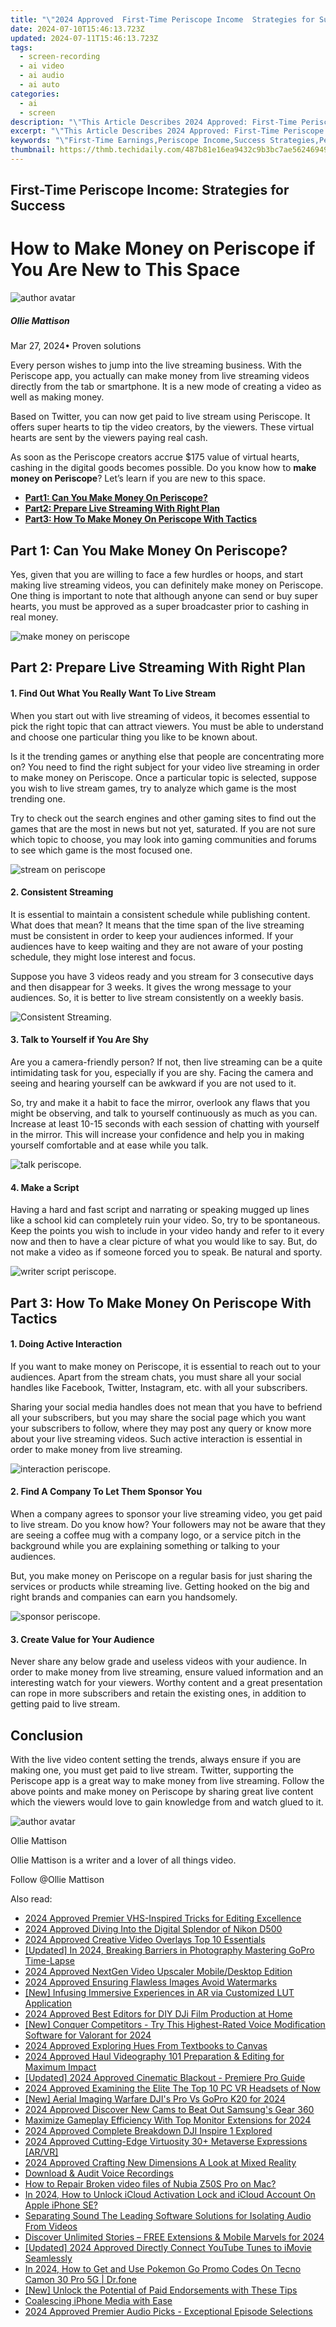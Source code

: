 ```yaml
---
title: "\"2024 Approved  First-Time Periscope Income  Strategies for Success\""
date: 2024-07-10T15:46:13.723Z
updated: 2024-07-11T15:46:13.723Z
tags: 
  - screen-recording
  - ai video
  - ai audio
  - ai auto
categories: 
  - ai
  - screen
description: "\"This Article Describes 2024 Approved: First-Time Periscope Income: Strategies for Success\""
excerpt: "\"This Article Describes 2024 Approved: First-Time Periscope Income: Strategies for Success\""
keywords: "\"First-Time Earnings,Periscope Income,Success Strategies,Periscope Profits,Earnings Startup,Income Tips,Profit First Time\""
thumbnail: https://thmb.techidaily.com/487b81e16ea9432c9b3bc7ae56246949ca490ff5dbda3843a3191dbeadf76d9d.jpg
---
```


## First-Time Periscope Income: Strategies for Success

# How to Make Money on Periscope if You Are New to This Space

![author avatar](https://images.wondershare.com/filmora/article-images/ollie-mattison.jpg)

##### Ollie Mattison

 Mar 27, 2024• Proven solutions

Every person wishes to jump into the live streaming business. With the Periscope app, you actually can make money from live streaming videos directly from the tab or smartphone. It is a new mode of creating a video as well as making money.

Based on Twitter, you can now get paid to live stream using Periscope. It offers super hearts to tip the video creators, by the viewers. These virtual hearts are sent by the viewers paying real cash.

As soon as the Periscope creators accrue $175 value of virtual hearts, cashing in the digital goods becomes possible. Do you know how to **make money on Periscope**? Let’s learn if you are new to this space.

* [**Part1: Can You Make Money On Periscope?**](#part1)
* [**Part2: Prepare Live Streaming With Right Plan**](#part2)
* [**Part3: How To Make Money On Periscope With Tactics**](#part3)

## Part 1: Can You Make Money On Periscope?

Yes, given that you are willing to face a few hurdles or hoops, and start making live streaming videos, you can definitely make money on Periscope. One thing is important to note that although anyone can send or buy super hearts, you must be approved as a super broadcaster prior to cashing in real money.

![make money on periscope](https://images.wondershare.com/filmora/article-images/make-money-on-periscope.JPG)

## Part 2: Prepare Live Streaming With Right Plan

#### 1\. Find Out What You Really Want To Live Stream

When you start out with live streaming of videos, it becomes essential to pick the right topic that can attract viewers. You must be able to understand and choose one particular thing you like to be known about.

Is it the trending games or anything else that people are concentrating more on? You need to find the right subject for your video live streaming in order to make money on Periscope. Once a particular topic is selected, suppose you wish to live stream games, try to analyze which game is the most trending one.

Try to check out the search engines and other gaming sites to find out the games that are the most in news but not yet, saturated. If you are not sure which topic to choose, you may look into gaming communities and forums to see which game is the most focused one.

![stream on periscope](https://images.wondershare.com/filmora/article-images/what-to-stream-periscope.JPG)

#### 2\. Consistent Streaming

It is essential to maintain a consistent schedule while publishing content. What does that mean? It means that the time span of the live streaming must be consistent in order to keep your audiences informed. If your audiences have to keep waiting and they are not aware of your posting schedule, they might lose interest and focus.

Suppose you have 3 videos ready and you stream for 3 consecutive days and then disappear for 3 weeks. It gives the wrong message to your audiences. So, it is better to live stream consistently on a weekly basis.

![Consistent Streaming.](https://images.wondershare.com/filmora/article-images/Consistent-Streaming.JPG)

#### 3\. Talk to Yourself if You Are Shy

Are you a camera-friendly person? If not, then live streaming can be a quite intimidating task for you, especially if you are shy. Facing the camera and seeing and hearing yourself can be awkward if you are not used to it.

So, try and make it a habit to face the mirror, overlook any flaws that you might be observing, and talk to yourself continuously as much as you can. Increase at least 10-15 seconds with each session of chatting with yourself in the mirror. This will increase your confidence and help you in making yourself comfortable and at ease while you talk.

![talk periscope.](https://images.wondershare.com/filmora/article-images/talk-periscope.JPG)

#### 4\. Make a Script

Having a hard and fast script and narrating or speaking mugged up lines like a school kid can completely ruin your video. So, try to be spontaneous. Keep the points you wish to include in your video handy and refer to it every now and then to have a clear picture of what you would like to say. But, do not make a video as if someone forced you to speak. Be natural and sporty.

![writer script periscope.](https://images.wondershare.com/filmora/article-images/writer-script-periscope.JPG)

## Part 3: How To Make Money On Periscope With Tactics

#### 1\. Doing Active Interaction

If you want to make money on Periscope, it is essential to reach out to your audiences. Apart from the stream chats, you must share all your social handles like Facebook, Twitter, Instagram, etc. with all your subscribers.

Sharing your social media handles does not mean that you have to befriend all your subscribers, but you may share the social page which you want your subscribers to follow, where they may post any query or know more about your live streaming videos. Such active interaction is essential in order to make money from live streaming.

![interaction periscope.](https://images.wondershare.com/filmora/article-images/periscope-interactive.JPG)

#### 2\. Find A Company To Let Them Sponsor You

When a company agrees to sponsor your live streaming video, you get paid to live stream. Do you know how? Your followers may not be aware that they are seeing a coffee mug with a company logo, or a service pitch in the background while you are explaining something or talking to your audiences.

But, you make money on Periscope on a regular basis for just sharing the services or products while streaming live. Getting hooked on the big and right brands and companies can earn you handsomely.

![sponsor periscope.](https://images.wondershare.com/filmora/article-images/sponsor-periscope.JPG)

#### 3\. Create Value for Your Audience

Never share any below grade and useless videos with your audience. In order to make money from live streaming, ensure valued information and an interesting watch for your viewers. Worthy content and a great presentation can rope in more subscribers and retain the existing ones, in addition to getting paid to live stream.

## Conclusion

With the live video content setting the trends, always ensure if you are making one, you must get paid to live stream. Twitter, supporting the Periscope app is a great way to make money from live streaming. Follow the above points and make money on Periscope by sharing great live content which the viewers would love to gain knowledge from and watch glued to it.

![author avatar](https://images.wondershare.com/filmora/article-images/ollie-mattison.jpg)

Ollie Mattison

Ollie Mattison is a writer and a lover of all things video.

Follow @Ollie Mattison


<ins class="adsbygoogle"
     style="display:block"
     data-ad-format="autorelaxed"
     data-ad-client="ca-pub-7571918770474297"
     data-ad-slot="1223367746"></ins>



<ins class="adsbygoogle"
     style="display:block"
     data-ad-client="ca-pub-7571918770474297"
     data-ad-slot="8358498916"
     data-ad-format="auto"
     data-full-width-responsive="true"></ins>




<span class="atpl-alsoreadstyle">Also read:</span>
<div><ul>
<li><a href="https://article-files.techidaily.com/2024-approved-premier-vhs-inspired-tricks-for-editing-excellence/"><u>2024 Approved  Premier VHS-Inspired Tricks for Editing Excellence</u></a></li>
<li><a href="https://article-files.techidaily.com/2024-approved-diving-into-the-digital-splendor-of-nikon-d500/"><u>2024 Approved  Diving Into the Digital Splendor of Nikon D500</u></a></li>
<li><a href="https://article-files.techidaily.com/2024-approved-creative-video-overlays-top-10-essentials/"><u>2024 Approved  Creative Video Overlays  Top 10 Essentials</u></a></li>
<li><a href="https://article-files.techidaily.com/updated-in-2024-breaking-barriers-in-photography-mastering-gopro-time-lapse/"><u>[Updated] In 2024, Breaking Barriers in Photography  Mastering GoPro Time-Lapse</u></a></li>
<li><a href="https://article-files.techidaily.com/2024-approved-nextgen-video-upscaler-mobiledesktop-edition/"><u>2024 Approved  NextGen Video Upscaler  Mobile/Desktop Edition</u></a></li>
<li><a href="https://article-files.techidaily.com/2024-approved-ensuring-flawless-images-avoid-watermarks/"><u>2024 Approved  Ensuring Flawless Images  Avoid Watermarks</u></a></li>
<li><a href="https://article-files.techidaily.com/new-infusing-immersive-experiences-in-ar-via-customized-lut-application/"><u>[New] Infusing Immersive Experiences in AR via Customized LUT Application</u></a></li>
<li><a href="https://article-files.techidaily.com/2024-approved-best-editors-for-diy-dji-film-production-at-home/"><u>2024 Approved  Best Editors for DIY DJi Film Production at Home</u></a></li>
<li><a href="https://article-files.techidaily.com/new-conquer-competitors-try-this-highest-rated-voice-modification-software-for-valorant-for-2024/"><u>[New] Conquer Competitors - Try This Highest-Rated Voice Modification Software for Valorant for 2024</u></a></li>
<li><a href="https://article-files.techidaily.com/2024-approved-exploring-hues-from-textbooks-to-canvas/"><u>2024 Approved  Exploring Hues  From Textbooks to Canvas</u></a></li>
<li><a href="https://article-files.techidaily.com/2024-approved-haul-videography-101-preparation-and-editing-for-maximum-impact/"><u>2024 Approved  Haul Videography 101  Preparation & Editing for Maximum Impact</u></a></li>
<li><a href="https://article-files.techidaily.com/updated-2024-approved-cinematic-blackout-premiere-pro-guide/"><u>[Updated] 2024 Approved  Cinematic Blackout - Premiere Pro Guide</u></a></li>
<li><a href="https://article-files.techidaily.com/2024-approved-examining-the-elite-the-top-10-pc-vr-headsets-of-now/"><u>2024 Approved  Examining the Elite  The Top 10 PC VR Headsets of Now</u></a></li>
<li><a href="https://article-files.techidaily.com/new-aerial-imaging-warfare-djis-pro-vs-gopro-k20-for-2024/"><u>[New] Aerial Imaging Warfare  DJI's Pro Vs GoPro K20 for 2024</u></a></li>
<li><a href="https://article-files.techidaily.com/2024-approved-discover-new-cams-to-beat-out-samsungs-gear-360/"><u>2024 Approved  Discover New Cams to Beat Out Samsung's Gear 360</u></a></li>
<li><a href="https://article-files.techidaily.com/maximize-gameplay-efficiency-with-top-monitor-extensions-for-2024/"><u>Maximize Gameplay Efficiency With Top Monitor Extensions for 2024</u></a></li>
<li><a href="https://article-files.techidaily.com/2024-approved-complete-breakdown-dji-inspire-1-explored/"><u>2024 Approved  Complete Breakdown  DJI Inspire 1 Explored</u></a></li>
<li><a href="https://article-files.techidaily.com/2024-approved-cutting-edge-virtuosity-30plus-metaverse-expressions-arvr/"><u>2024 Approved  Cutting-Edge Virtuosity  30+ Metaverse Expressions [AR/VR]</u></a></li>
<li><a href="https://article-files.techidaily.com/2024-approved-crafting-new-dimensions-a-look-at-mixed-reality/"><u>2024 Approved  Crafting New Dimensions  A Look at Mixed Reality</u></a></li>
<li><a href="https://remote-screen-capture.techidaily.com/download-and-audit-voice-recordings/"><u>Download & Audit Voice Recordings</u></a></li>
<li><a href="https://blog-min.techidaily.com/how-to-repair-broken-video-files-of-nubia-z50s-pro-on-mac-by-stellar-video-repair-mobile-video-repair/"><u>How to Repair Broken video files of Nubia Z50S Pro on Mac?</u></a></li>
<li><a href="https://activate-lock.techidaily.com/in-2024-how-to-unlock-icloud-activation-lock-and-icloud-account-on-apple-iphone-se-by-drfone-ios/"><u>In 2024, How to Unlock iCloud Activation Lock and iCloud Account On Apple iPhone SE?</u></a></li>
<li><a href="https://audio-shaping.techidaily.com/separating-sound-the-leading-software-solutions-for-isolating-audio-from-videos/"><u>Separating Sound The Leading Software Solutions for Isolating Audio From Videos</u></a></li>
<li><a href="https://facebook-video-content.techidaily.com/discover-unlimited-stories-free-extensions-and-mobile-marvels-for-2024/"><u>Discover Unlimited Stories – FREE Extensions & Mobile Marvels for 2024</u></a></li>
<li><a href="https://facebook-video-footage.techidaily.com/updated-2024-approved-directly-connect-youtube-tunes-to-imovie-seamlessly/"><u>[Updated] 2024 Approved  Directly Connect YouTube Tunes to iMovie Seamlessly</u></a></li>
<li><a href="https://pokemon-go-android.techidaily.com/in-2024-how-to-get-and-use-pokemon-go-promo-codes-on-tecno-camon-30-pro-5g-drfone-by-drfone-virtual-android/"><u>In 2024, How to Get and Use Pokemon Go Promo Codes On Tecno Camon 30 Pro 5G | Dr.fone</u></a></li>
<li><a href="https://instagram-videos.techidaily.com/new-unlock-the-potential-of-paid-endorsements-with-these-tips/"><u>[New] Unlock the Potential of Paid Endorsements with These Tips</u></a></li>
<li><a href="https://extra-tips.techidaily.com/coalescing-iphone-media-with-ease/"><u>Coalescing iPhone Media with Ease</u></a></li>
<li><a href="https://extra-support.techidaily.com/2024-approved-premier-audio-picks-exceptional-episode-selections/"><u>2024 Approved  Premier Audio Picks - Exceptional Episode Selections</u></a></li>
</ul></div>
